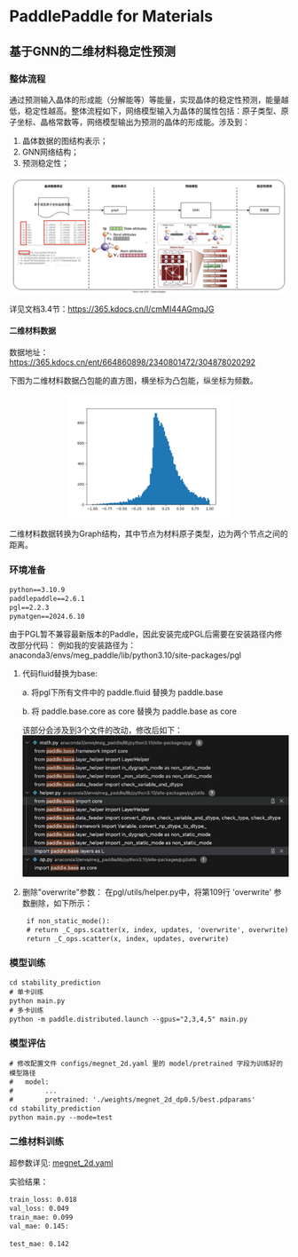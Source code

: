 # PaddlePaddle for Materials


## 基于GNN的二维材料稳定性预测

### 整体流程

通过预测输入晶体的形成能（分解能等）等能量，实现晶体的稳定性预测，能量越低，稳定性越高。整体流程如下，网络模型输入为晶体的属性包括：原子类型、原子坐标、晶格常数等，网络模型输出为预测的晶体的形成能。涉及到：
1. 晶体数据的图结构表示；
2. GNN网络结构；
3. 预测稳定性；

<div align="center">
    <img src="docs/flow.svg" width="900">
</div>

详见文档3.4节：https://365.kdocs.cn/l/cmMI44AGmqJG

#### 二维材料数据

数据地址：https://365.kdocs.cn/ent/664860898/2340801472/304878020292

下图为二维材料数据凸包能的直方图，横坐标为凸包能，纵坐标为频数。
<div align="center">
    <img src="docs/hist_2d.png" width="300">
</div>

二维材料数据转换为Graph结构，其中节点为材料原子类型，边为两个节点之间的距离。



### 环境准备
    python==3.10.9
    paddlepaddle==2.6.1
    pgl==2.2.3
    pymatgen==2024.6.10

由于PGL暂不兼容最新版本的Paddle，因此安装完成PGL后需要在安装路径内修改部分代码：
例如我的安装路径为：anaconda3/envs/meg_paddle/lib/python3.10/site-packages/pgl

1. 代码fluid替换为base:

    a. 将pgl下所有文件中的 paddle.fluid 替换为 paddle.base

    b. 将 paddle.base.core as core 替换为 paddle.base as core

    该部分会涉及到3个文件的改动，修改后如下：
    ![](docs/modify1.png)

2. 删除"overwrite"参数：
    在pgl/utils/helper.py中，将第109行 'overwrite' 参数删除，如下所示：

        if non_static_mode():
        # return _C_ops.scatter(x, index, updates, 'overwrite', overwrite)
        return _C_ops.scatter(x, index, updates, overwrite)


### 模型训练

    cd stability_prediction
    # 单卡训练
    python main.py
    # 多卡训练
    python -m paddle.distributed.launch --gpus="2,3,4,5" main.py

### 模型评估

    # 修改配置文件 configs/megnet_2d.yaml 里的 model/pretrained 字段为训练好的模型路径
    #   model:
    #        ...
    #        pretrained: './weights/megnet_2d_dp0.5/best.pdparams'
    cd stability_prediction
    python main.py --mode=test



### 二维材料训练
超参数详见: [megnet_2d.yaml](stability_prediction/configs/megnet_2d.yaml)

实验结果：

    train_loss: 0.018
    val_loss: 0.049
    train_mae: 0.099
    val_mae: 0.145:

    test_mae: 0.142
